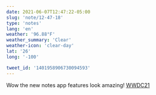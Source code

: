 ```yaml
---
date: 2021-06-07T12:47:22-05:00
slug: 'note/12-47-18'
type: 'notes'
lang: 'en'
weather: '96.88°F'
weather_summary: 'Clear'
weather-icon: 'clear-day'
lat: '26'
long: '-100'

tweet_id: '1401958906730094593'
---
```

Wow the new notes app features look amazing! [WWDC21](https://twitter.com/hashtag/WWDC21)